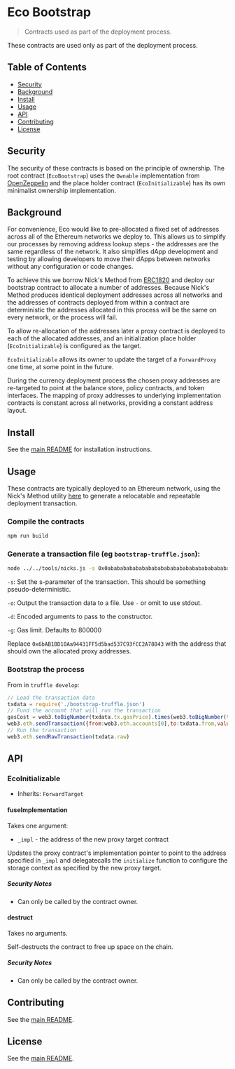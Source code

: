 # Eco Bootstrap
> Contracts used as part of the deployment process.

These contracts are used only as part of the deployment process.

## Table of Contents
 - [Security](#security)
 - [Background](#background)
 - [Install](#install)
 - [Usage](#usage)
 - [API](#api)
 - [Contributing](#contributing)
 - [License](#license)

## Security
The security of these contracts is based on the principle of ownership. The root
contract (`EcoBootstrap`) uses the `Ownable` implementation from
[OpenZeppelin](https://docs.openzeppelin.com/contracts/2.x/access-control)
and the place holder contract (`EcoInitializable`) has its own minimalist
ownership implementation.

## Background
For convenience, Eco would like to pre-allocated a fixed set of addresses
across all of the Ethereum networks we deploy to. This allows us to simplify
our processes by removing address lookup steps - the addresses are the same
regardless of the network. It also simplifies dApp development and testing by
allowing developers to move their dApps between networks without any
configuration or code changes.

To achieve this we borrow Nick's Method from
[ERC1820](https://github.com/ethereum/EIPs/blob/master/EIPS/eip-1820.md) and deploy our bootstrap
contract to allocate a number of addresses. Because Nick's Method produces
identical deployment addresses across all networks and the addresses of
contracts deployed from within a contract are deterministic the addresses
allocated in this process will be the same on every network, or the process will
fail.

To allow re-allocation of the addresses later a proxy contract is deployed
to each of the allocated addresses, and an initialization place holder
(`EcoInitializable`) is configured as the target.

`EcoInitializable` allows its owner to update the target of a `ForwardProxy`
one time, at some point in the future.

During the currency deployment process the chosen proxy addresses are
re-targeted to point at the balance store, policy contracts, and token
interfaces. The mapping of proxy addresses to underlying implementation
contracts is constant across all networks, providing a constant address
layout.

## Install
See the [main README](../../README.md) for installation instructions.

## Usage
These contracts are typically deployed to an Ethereum network, using the Nick's
Method utility [here](../../tools/nicks.js) to generate a relocatable and
repeatable deployment transaction.

### Compile the contracts
```bash
npm run build
```

### Generate a transaction file (eg `bootstrap-truffle.json`):
```bash
node ../../tools/nicks.js -s 0x0abababababababababababababababababababababababababababababababa -g 370710 -d "0x6bAB1BD10Aa94431FF5d5bad537C93fCC2A78843" -o bootstrap-truffle.json ../../build/contracts/EcoBootstrap.json
```
`-s`: Set the s-parameter of the transaction. This should be something pseudo-deterministic.

`-o`: Output the transaction data to a file. Use `-` or omit to use stdout.

`-d`: Encoded arguments to pass to the constructor.

`-g`: Gas limit. Defaults to 800000

Replace `0x6bAB1BD10Aa94431FF5d5bad537C93fCC2A78843` with the address that
should own the allocated proxy addresses.

### Bootstrap the process
From in `truffle develop`:
```javascript
// Load the transaction data
txdata = require('./bootstrap-truffle.json')
// Fund the account that will run the transaction
gasCost = web3.toBigNumber(txdata.tx.gasPrice).times(web3.toBigNumber(txdata.tx.gasLimit))
web3.eth.sendTransaction({from:web3.eth.accounts[0],to:txdata.from,value:gasCost})
// Run the transaction
web3.eth.sendRawTransaction(txdata.raw)
```

## API
### EcoInitializable
 - Inherits: `ForwardTarget`

#### fuseImplementation
Takes one argument:
 - `_impl` - the address of the new proxy target contract

Updates the proxy contract's implementation pointer to point to the address
specified in `_impl` and delegatecalls the `initialize` function to configure
the storage context as specified by the new proxy target.

##### Security Notes
 - Can only be called by the contract owner.

#### destruct
Takes no arguments.

Self-destructs the contract to free up space on the chain.

##### Security Notes
 - Can only be called by the contract owner.

## Contributing
See the [main README](../../README.md).

## License
See the [main README](../../README.md).
